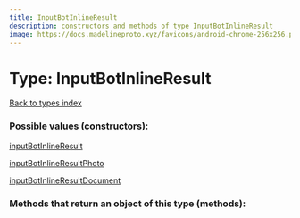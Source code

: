```yaml
---
title: InputBotInlineResult
description: constructors and methods of type InputBotInlineResult
image: https://docs.madelineproto.xyz/favicons/android-chrome-256x256.png
---
```

# Type: InputBotInlineResult  
[Back to types index](index.md)



### Possible values (constructors):

[inputBotInlineResult](../constructors/inputBotInlineResult.md)  

[inputBotInlineResultPhoto](../constructors/inputBotInlineResultPhoto.md)  

[inputBotInlineResultDocument](../constructors/inputBotInlineResultDocument.md)  



### Methods that return an object of this type (methods):



